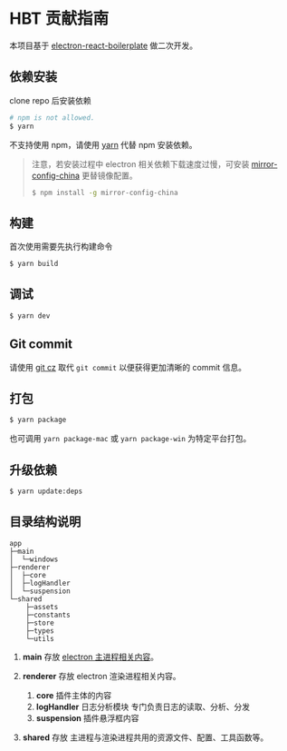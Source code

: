 # HBT 贡献指南

本项目基于 [electron-react-boilerplate](https://github.com/electron-react-boilerplate/electron-react-boilerplate) 做二次开发。

## 依赖安装

clone repo 后安装依赖

```bash
# npm is not allowed.
$ yarn
```

不支持使用 npm，请使用 [yarn](https://classic.yarnpkg.com/) 代替 npm 安装依赖。

> 注意，若安装过程中 electron 相关依赖下载速度过慢，可安装 [mirror-config-china](https://www.npmjs.com/package/mirror-config-china) 更替镜像配置。
>
> ```bash
> $ npm install -g mirror-config-china
> ```

## 构建

首次使用需要先执行构建命令

```bash
$ yarn build
```

## 调试

```bash
$ yarn dev
```

## Git commit

请使用 [git cz](https://github.com/commitizen/cz-cli) 取代 `git commit` 以便获得更加清晰的 commit 信息。

## 打包

```bash
$ yarn package
```

也可调用 `yarn package-mac` 或 `yarn package-win` 为特定平台打包。

## 升级依赖

```bash
$ yarn update:deps
```

## 目录结构说明

```
app
├─main
│  └─windows
├─renderer
│  ├─core
│  ├─logHandler
│  └─suspension
└─shared
    ├─assets
    ├─constants
    ├─store
    ├─types
    └─utils
```

1. **main** 存放 [electron 主进程相关内容](https://www.electronjs.org/docs/tutorial/quick-start#%E5%88%9B%E5%BB%BA%E4%B8%BB%E8%84%9A%E6%9C%AC%E6%96%87%E4%BB%B6)。

1. **renderer** 存放 electron 渲染进程相关内容。

   1. **core** 插件主体的内容
   1. **logHandler** 日志分析模块 专门负责日志的读取、分析、分发
   1. **suspension** 插件悬浮框内容

1. **shared** 存放 主进程与渲染进程共用的资源文件、配置、工具函数等。

